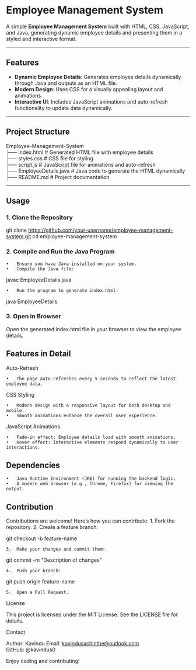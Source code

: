 
# Employee Management System

A simple **Employee Management System** built with HTML, CSS, JavaScript, and Java, generating dynamic employee details and presenting them in a styled and interactive format.

---

## Features

- **Dynamic Employee Details**: Generates employee details dynamically through Java and outputs as an HTML file.
- **Modern Design**: Uses CSS for a visually appealing layout and animations.
- **Interactive UI**: Includes JavaScript animations and auto-refresh functionality to update data dynamically.

---

## Project Structure

Employee-Management-System<br>
├── index.html           # Generated HTML file with employee details <br>
├── styles.css           # CSS file for styling<br>
├── script.js            # JavaScript file for animations and auto-refresh<br>
├── EmployeeDetails.java # Java code to generate the HTML dynamically<br>
├── README.md            # Project documentation<br>

---

## Usage

### 1. Clone the Repository
git clone https://github.com/your-username/employee-management-system.git
cd employee-management-system

### 2. Compile and Run the Java Program

	•	Ensure you have Java installed on your system.
	•	Compile the Java file:

javac EmployeeDetails.java


	•	Run the program to generate index.html:

java EmployeeDetails



### 3. Open in Browser

Open the generated index.html file in your browser to view the employee details.

## Features in Detail

Auto-Refresh

	•	The page auto-refreshes every 5 seconds to reflect the latest employee data.

CSS Styling

	•	Modern design with a responsive layout for both desktop and mobile.
	•	Smooth animations enhance the overall user experience.

JavaScript Animations

	•	Fade-in effect: Employee details load with smooth animations.
	•	Hover effect: Interactive elements respond dynamically to user interactions.

## Dependencies

	•	Java Runtime Environment (JRE) for running the backend logic.
	•	A modern web browser (e.g., Chrome, Firefox) for viewing the output.

## Contribution

Contributions are welcome! Here’s how you can contribute:
	1.	Fork the repository.
	2.	Create a feature branch:

git checkout -b feature-name


	3.	Make your changes and commit them:

git commit -m "Description of changes"


	4.	Push your branch:

git push origin feature-name


	5.	Open a Pull Request.

License

This project is licensed under the MIT License. See the LICENSE file for details.

Contact

Author: Kavindu
Email: kavindusachinthe@outlook.com <br>
GitHub: @kavindus0

Enjoy coding and contributing!
